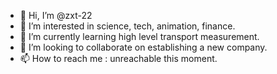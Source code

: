 - 👋 Hi, I’m @zxt-22
- 👀 I’m interested in science, tech, animation, finance.
- 🌱 I’m currently learning high level transport measurement.
- 💞️ I’m looking to collaborate on establishing a new company.
- 📫 How to reach me : unreachable this moment.

<!---
zxt-22/zxt-22 is a ✨ special ✨ repository because its `README.md` (this file) appears on your GitHub profile.
You can click the Preview link to take a look at your changes.
--->
